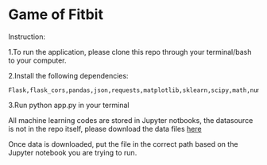 # Game of Fitbit

Instruction:

1.To run the application, please clone this repo through your terminal/bash to your computer.

2.Install the following dependencies:

	Flask,flask_cors,pandas,json,requests,matplotlib,sklearn,scipy,math,numpy,xgboost,pickle

3.Run python app.py in your terminal

All machine learning codes are stored in Jupyter notbooks, the datasource is not in the repo itself, please download the data files [here](https://drive.google.com/drive/folders/1CrUQ6x7xs0I1s6a3yHr3ZaEm1uiOnvXd?usp=sharing)

Once data is downloaded, put the file in the correct path based on the Jupyter notebook you are trying to run.
